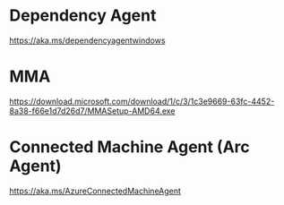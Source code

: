 # Dependency Agent
https://aka.ms/dependencyagentwindows

# MMA
https://download.microsoft.com/download/1/c/3/1c3e9669-63fc-4452-8a38-f66e1d7d26d7/MMASetup-AMD64.exe

# Connected Machine Agent (Arc Agent)
https://aka.ms/AzureConnectedMachineAgent
